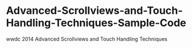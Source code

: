 # Advanced-Scrollviews-and-Touch-Handling-Techniques-Sample-Code
wwdc 2014 Advanced Scrollviews and Touch Handling Techniques

